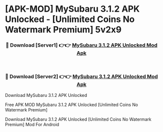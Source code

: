 # [APK-MOD] MySubaru 3.1.2 APK Unlocked - [Unlimited Coins No Watermark Premium] 5v2x9



<div align="center">
<h3>🔴 Download [Server1] 👉👉 <a href="https://momento.my/?title=MySubaru_3.1.2_APK_Unlocked">MySubaru 3.1.2 APK Unlocked Mod Apk</a></h3><br>

<h3>🔴 Download [Server2] 👉👉 <a href="https://momento.my/?title=MySubaru_3.1.2_APK_Unlocked">MySubaru 3.1.2 APK Unlocked Mod Apk</a></h3>
</div>



Download MySubaru 3.1.2 APK Unlocked 

Free APK MOD MySubaru 3.1.2 APK Unlocked [Unlimited Coins No Watermark Premium]

Download MySubaru 3.1.2 APK Unlocked [Unlimited Coins No Watermark Premium] Mod For Android
